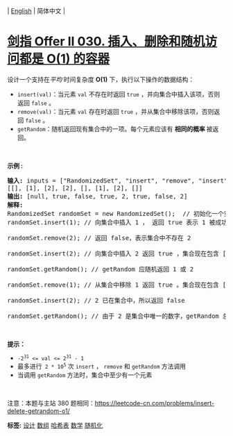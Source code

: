 | [English](README_EN.md) | 简体中文 |

# [剑指 Offer II 030. 插入、删除和随机访问都是 O(1) 的容器](https://leetcode-cn.com/problems/FortPu)
<p>设计一个支持在<em>平均&nbsp;</em>时间复杂度 <strong>O(1)</strong>&nbsp;下，执行以下操作的数据结构：</p>

<ul>
	<li><code>insert(val)</code>：当元素 <code>val</code> 不存在时返回 <code>true</code>&nbsp;，并向集合中插入该项，否则返回 <code>false</code> 。</li>
	<li><code>remove(val)</code>：当元素 <code>val</code> 存在时返回 <code>true</code>&nbsp;，并从集合中移除该项，否则返回 <code>false</code>&nbsp;。</li>
	<li><code>getRandom</code>：随机返回现有集合中的一项。每个元素应该有&nbsp;<strong>相同的概率&nbsp;</strong>被返回。</li>
</ul>

<p>&nbsp;</p>

<p><strong>示例 :</strong></p>

<pre>
<strong>输入: </strong>inputs = [&quot;RandomizedSet&quot;, &quot;insert&quot;, &quot;remove&quot;, &quot;insert&quot;, &quot;getRandom&quot;, &quot;remove&quot;, &quot;insert&quot;, &quot;getRandom&quot;]
[[], [1], [2], [2], [], [1], [2], []]
<strong>输出: </strong>[null, true, false, true, 2, true, false, 2]
<strong>解释:
</strong>RandomizedSet randomSet = new RandomizedSet();  // 初始化一个空的集合
randomSet.insert(1); // 向集合中插入 1 ， 返回 true 表示 1 被成功地插入

randomSet.remove(2); // 返回 false，表示集合中不存在 2 

randomSet.insert(2); // 向集合中插入 2 返回 true ，集合现在包含 [1,2] 

randomSet.getRandom(); // getRandom 应随机返回 1 或 2 
  
randomSet.remove(1); // 从集合中移除 1 返回 true 。集合现在包含 [2] 

randomSet.insert(2); // 2 已在集合中，所以返回 false 

randomSet.getRandom(); // 由于 2 是集合中唯一的数字，getRandom 总是返回 2 
</pre>

<p>&nbsp;</p>

<p><strong>提示：</strong><meta charset="UTF-8" /></p>

<ul>
	<li><code>-2<sup>31</sup>&nbsp;&lt;= val &lt;= 2<sup>31</sup>&nbsp;- 1</code></li>
	<li>最多进行<code> 2 * 10<sup>5</sup></code> 次&nbsp;<code>insert</code> ， <code>remove</code> 和 <code>getRandom</code> 方法调用</li>
	<li>当调用&nbsp;<code>getRandom</code> 方法时，集合中至少有一个元素</li>
</ul>

<p>&nbsp;</p>

<p><meta charset="UTF-8" />注意：本题与主站 380&nbsp;题相同：<a href="https://leetcode-cn.com/problems/insert-delete-getrandom-o1/">https://leetcode-cn.com/problems/insert-delete-getrandom-o1/</a></p>

**标签:**  [设计](https://leetcode-cn.com/tag/design) [数组](https://leetcode-cn.com/tag/array) [哈希表](https://leetcode-cn.com/tag/hash-table) [数学](https://leetcode-cn.com/tag/math) [随机化](https://leetcode-cn.com/tag/randomized) 